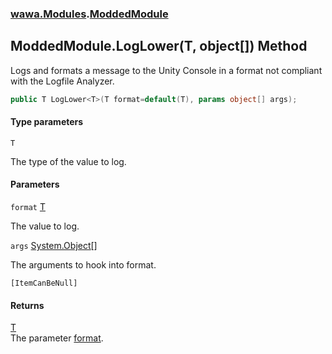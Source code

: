 ### [wawa.Modules](wawa.Modules.md 'wawa.Modules').[ModdedModule](ModdedModule.md 'wawa.Modules.ModdedModule')

## ModdedModule.LogLower<T>(T, object[]) Method

Logs and formats a message to the Unity Console in a format not compliant with the Logfile Analyzer.

```csharp
public T LogLower<T>(T format=default(T), params object[] args);
```
#### Type parameters

<a name='wawa.Modules.ModdedModule.LogLower_T_(T,object[]).T'></a>

`T`

The type of the value to log.
#### Parameters

<a name='wawa.Modules.ModdedModule.LogLower_T_(T,object[]).format'></a>

`format` [T](ModdedModule.LogLower{T}(T,object[]).md#wawa.Modules.ModdedModule.LogLower_T_(T,object[]).T 'wawa.Modules.ModdedModule.LogLower<T>(T, object[]).T')

The value to log.

<a name='wawa.Modules.ModdedModule.LogLower_T_(T,object[]).args'></a>

`args` [System.Object](https://docs.microsoft.com/en-us/dotnet/api/System.Object 'System.Object')[[]](https://docs.microsoft.com/en-us/dotnet/api/System.Array 'System.Array')

The arguments to hook into format.<p/>`[ItemCanBeNull]`

#### Returns
[T](ModdedModule.LogLower{T}(T,object[]).md#wawa.Modules.ModdedModule.LogLower_T_(T,object[]).T 'wawa.Modules.ModdedModule.LogLower<T>(T, object[]).T')  
The parameter [format](ModdedModule.LogLower{T}(T,object[]).md#wawa.Modules.ModdedModule.LogLower_T_(T,object[]).format 'wawa.Modules.ModdedModule.LogLower<T>(T, object[]).format').